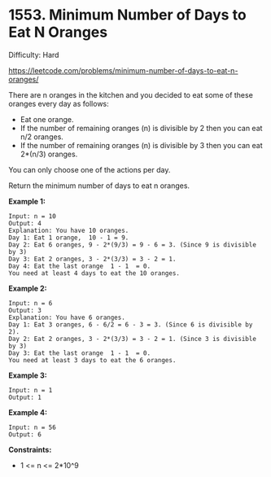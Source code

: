 # 1553. Minimum Number of Days to Eat N Oranges

Difficulty: Hard

https://leetcode.com/problems/minimum-number-of-days-to-eat-n-oranges/

There are n oranges in the kitchen and you decided to eat some of these oranges every day as follows:

* Eat one orange.
* If the number of remaining oranges (n) is divisible by 2 then you can eat  n/2 oranges.
* If the number of remaining oranges (n) is divisible by 3 then you can eat  2*(n/3) oranges.

You can only choose one of the actions per day.

Return the minimum number of days to eat n oranges.

**Example 1:**
```
Input: n = 10
Output: 4
Explanation: You have 10 oranges.
Day 1: Eat 1 orange,  10 - 1 = 9.  
Day 2: Eat 6 oranges, 9 - 2*(9/3) = 9 - 6 = 3. (Since 9 is divisible by 3)
Day 3: Eat 2 oranges, 3 - 2*(3/3) = 3 - 2 = 1. 
Day 4: Eat the last orange  1 - 1  = 0.
You need at least 4 days to eat the 10 oranges.
```

**Example 2:**
```
Input: n = 6
Output: 3
Explanation: You have 6 oranges.
Day 1: Eat 3 oranges, 6 - 6/2 = 6 - 3 = 3. (Since 6 is divisible by 2).
Day 2: Eat 2 oranges, 3 - 2*(3/3) = 3 - 2 = 1. (Since 3 is divisible by 3)
Day 3: Eat the last orange  1 - 1  = 0.
You need at least 3 days to eat the 6 oranges.
```

**Example 3:**
```
Input: n = 1
Output: 1
```

**Example 4:**
```
Input: n = 56
Output: 6
```

**Constraints:**

* 1 <= n <= 2*10^9
